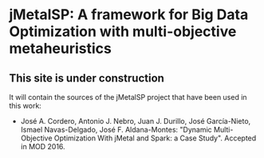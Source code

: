 # jMetalSP: A framework for Big Data Optimization with multi-objective metaheuristics

## This site is under construction

It will contain the sources of the jMetalSP project that have been used in this work:
* José A. Cordero, Antonio J. Nebro, Juan J. Durillo, José García-Nieto, Ismael Navas-Delgado, José F. Aldana-Montes: "Dynamic Multi-Objective Optimization With jMetal and Spark: a Case Study". Accepted in MOD 2016.

